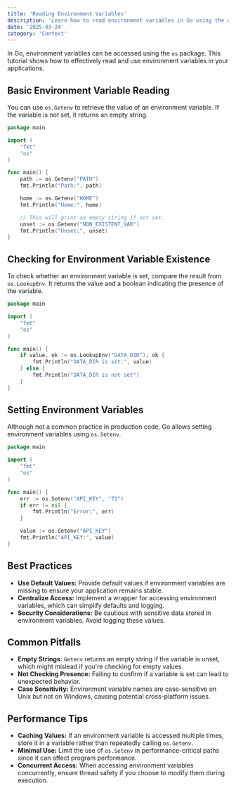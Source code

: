```yaml
---
title: 'Reading Environment Variables'
description: 'Learn how to read environment variables in Go using the os package'
date: '2025-03-24'
category: 'Context'
---
```


In Go, environment variables can be accessed using the `os` package. This tutorial shows how to effectively read and use environment variables in your applications.

## Basic Environment Variable Reading

You can use `os.Getenv` to retrieve the value of an environment variable. If the variable is not set, it returns an empty string.

```go
package main

import (
	"fmt"
	"os"
)

func main() {
	path := os.Getenv("PATH")
	fmt.Println("Path:", path)

	home := os.Getenv("HOME")
	fmt.Println("Home:", home)

	// This will print an empty string if not set.
	unset := os.Getenv("NON_EXISTENT_VAR")
	fmt.Println("Unset:", unset)
}
```

## Checking for Environment Variable Existence

To check whether an environment variable is set, compare the result from `os.LookupEnv`. It returns the value and a boolean indicating the presence of the variable.

```go
package main

import (
	"fmt"
	"os"
)

func main() {
	if value, ok := os.LookupEnv("DATA_DIR"); ok {
		fmt.Println("DATA_DIR is set:", value)
	} else {
		fmt.Println("DATA_DIR is not set")
	}
}
```

## Setting Environment Variables

Although not a common practice in production code, Go allows setting environment variables using `os.Setenv`.

```go
package main

import (
	"fmt"
	"os"
)

func main() {
	err := os.Setenv("API_KEY", "73")
	if err != nil {
		fmt.Println("Error:", err)
	}

	value := os.Getenv("API_KEY")
	fmt.Println("API_KEY:", value)
}
```

## Best Practices

- **Use Default Values:** Provide default values if environment variables are missing to ensure your application remains stable.
- **Centralize Access:** Implement a wrapper for accessing environment variables, which can simplify defaults and logging.
- **Security Considerations:** Be cautious with sensitive data stored in environment variables. Avoid logging these values.

## Common Pitfalls

- **Empty Strings:** `Getenv` returns an empty string if the variable is unset, which might mislead if you're checking for empty values.
- **Not Checking Presence:** Failing to confirm if a variable is set can lead to unexpected behavior.
- **Case Sensitivity:** Environment variable names are case-sensitive on Unix but not on Windows, causing potential cross-platform issues.

## Performance Tips

- **Caching Values:** If an environment variable is accessed multiple times, store it in a variable rather than repeatedly calling `os.Getenv`.
- **Minimal Use:** Limit the use of `os.Setenv` in performance-critical paths since it can affect program performance.
- **Concurrent Access:** When accessing environment variables concurrently, ensure thread safety if you choose to modify them during execution.